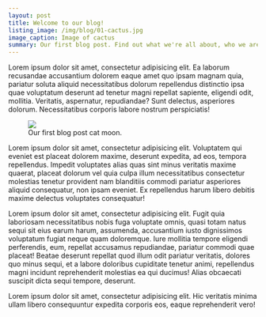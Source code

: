 ```yaml
---
layout: post
title: Welcome to our blog!
listing_image: /img/blog/01-cactus.jpg
image_caption: Image of cactus
summary: Our first blog post. Find out what we're all about, who we are, and how we came to be.
---
```

Lorem ipsum dolor sit amet, consectetur adipisicing elit. Ea laborum recusandae accusantium dolorem eaque amet quo ipsam magnam quia, pariatur soluta aliquid necessitatibus dolorum repellendus distinctio ipsa quae voluptatum deserunt ad tenetur magni repellat sapiente, eligendi odit, mollitia. Veritatis, aspernatur, repudiandae? Sunt delectus, asperiores dolorum. Necessitatibus corporis labore nostrum perspiciatis!

<figure class="align-right"><img src="{{ site.baseurl }}/img/blog/01-posts/01-cat-moon.jpg"><figcaption>Our first blog post cat moon.</figcaption></figure>Lorem ipsum dolor sit amet, consectetur adipisicing elit. Voluptatem qui eveniet est placeat dolorem maxime, deserunt expedita, ad eos, tempora repellendus. Impedit voluptates alias quas sint minus veritatis maxime quaerat, placeat dolorum vel quia culpa illum necessitatibus consectetur molestias tenetur provident nam blanditiis commodi pariatur asperiores aliquid consequatur, non ipsam eveniet. Ex repellendus harum libero debitis maxime delectus voluptates consequatur!

Lorem ipsum dolor sit amet, consectetur adipisicing elit. Fugit quia laboriosam necessitatibus nobis fuga voluptate omnis, quasi totam natus sequi sit eius earum harum, assumenda, accusantium iusto dignissimos voluptatum fugiat neque quam doloremque. Iure mollitia tempore eligendi perferendis, eum, repellat accusamus repudiandae, pariatur commodi quae placeat! Beatae deserunt repellat quod illum odit pariatur veritatis, dolores quo minus sequi, et a labore doloribus cupiditate tenetur animi, repellendus magni incidunt reprehenderit molestias ea qui ducimus! Alias obcaecati suscipit
dicta sequi tempore, deserunt.

Lorem ipsum dolor sit amet, consectetur adipisicing elit. Hic veritatis minima ullam libero consequuntur expedita corporis eos, eaque reprehenderit vero!
